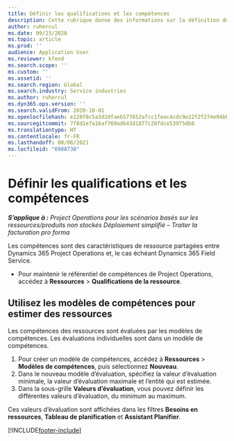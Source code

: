 ```yaml
---
title: Définir les qualifications et les compétences
description: Cette rubrique donne des informations sur la définition de modèles de qualifications et de compétences pour évaluer des ressources.
author: ruhercul
ms.date: 09/23/2020
ms.topic: article
ms.prod: ''
audience: Application User
ms.reviewer: kfend
ms.search.scope: ''
ms.custom: ''
ms.assetid: ''
ms.search.region: Global
ms.search.industry: Service industries
ms.author: ruhercul
ms.dyn365.ops.version: ''
ms.search.validFrom: 2020-10-01
ms.openlocfilehash: e120f8c5a3d2dfaeb577652afcc1feac4cdc9e22f2f274e94bb674ea3fa52fed
ms.sourcegitcommit: 7f8d1e7a16af769adb43d1877c28fdce53975db8
ms.translationtype: HT
ms.contentlocale: fr-FR
ms.lasthandoff: 08/06/2021
ms.locfileid: "6988738"
---
```

# <a name="define-skills-and-proficiencies"></a>Définir les qualifications et les compétences

_**S’applique à :** Project Operations pour les scénarios basés sur les ressources/produits non stockés Déploiement simplifié – Traiter la facturation pro forma_

Les compétences sont des caractéristiques de ressource partagées entre Dynamics 365 Project Operations et, le cas échéant Dynamics 365 Field Service. 

- Pour maintenir le référentiel de compétences de Project Operations, accédez à **Ressources** \> **Qualifications de la ressource**. 

## <a name="use-proficiency-models-to-rate-resources"></a>Utilisez les modèles de compétences pour estimer des ressources

Les compétences des ressources sont évaluées par les modèles de compétences. Les évaluations individuelles sont dans un modèle de compétences. 

1. Pour créer un modèle de compétences, accédez à **Ressources** \> **Modèles de compétences**, puis sélectionnez **Nouveau**.
2. Dans le nouveau modèle d’évaluation, spécifiez la valeur d’évaluation minimale, la valeur d’évaluation maximale et l’entité qui est estimée.
3. Dans la sous-grille **Valeurs d’évaluation**, vous pouvez définir les différentes valeurs d’évaluation, du minimum au maximum.


Ces valeurs d’évaluation sont affichées dans les filtres **Besoins en ressources**, **Tableau de planification** et **Assistant Planifier**.


[!INCLUDE[footer-include](../includes/footer-banner.md)]